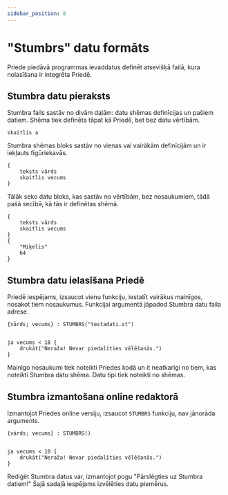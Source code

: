 ```yaml
---
sidebar_position: 8
---
```


# "Stumbrs" datu formāts

Priede piedāvā programmas ievaddatus definēt atsevišķā failā, kura nolasīšana ir integrēta Priedē.

## Stumbra datu pieraksts

Stumbra fails sastāv no divām daļām: datu shēmas definīcijas un pašiem datiem.
Shēma tiek definēta tāpat kā Priedē, bet bez datu vērtībām.

```priede
skaitlis a
```

Stumbra shēmas bloks sastāv no vienas vai vairākām definīcijām un ir iekļauts figūriekavās.

```priede
{
    teksts vārds
    skaitlis vecums
}
```

Tālāk seko datu bloks, kas sastāv no vērtībām, bez nosaukumiem, tādā pašā secībā, kā tās ir definētas shēmā.

```priede
{
    teksts vārds
    skaitlis vecums
}
{
    "Miķelis"
    64
}
```

## Stumbra datu ielasīšana Priedē

Priedē iespējams, izsaucot vienu funkciju, iestatīt vairākus mainīgos, nosakot tiem nosaukumus.
Funkcijai argumentā jāpadod Stumbra datu faila adrese.

```priede
{vārds; vecums} : STUMBRS("testadati.st")


ja vecums < 18 {
    drukāt("Neraža! Nevar piedalīties vēlēšanās.")
}
```

Mainīgo nosaukumi tiek noteikti Priedes kodā un it neatkarīgi no tiem, kas noteikti Stumbra datu shēma. Datu tipi tiek noteikti no shēmas.

## Stumbra izmantošana online redaktorā

Izmantojot Priedes online versiju, izsaucot `STUMBRS` funkciju, nav jānorāda arguments.

```priede
{vārds; vecums} : STUMBRS()


ja vecums < 18 {
    drukāt("Neraža! Nevar piedalīties vēlēšanās.")
}
```

Rediģēt Stumbra datus var, izmantojot pogu "Pārslēgties uz Stumbra datiem!" Šajā sadaļā iespējams izvēlēties datu piemērus.